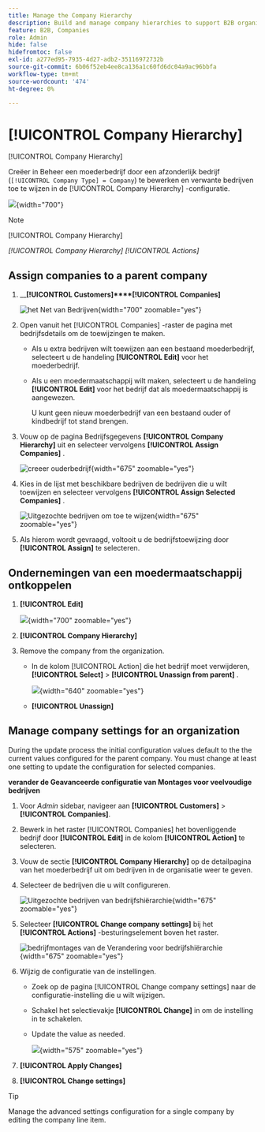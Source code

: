 ```yaml
---
title: Manage the Company Hierarchy
description: Build and manage company hierarchies to support B2B organizations with complex operational models.
feature: B2B, Companies
role: Admin
hide: false
hidefromtoc: false
exl-id: a277ed95-7935-4d27-adb2-35116972732b
source-git-commit: 6b06f52eb4ee8ca136a1c60fd6dc04a9ac96bbfa
workflow-type: tm+mt
source-wordcount: '474'
ht-degree: 0%

---
```


# [!UICONTROL Company Hierarchy]

[!UICONTROL Company Hierarchy]

Creëer in Beheer een moederbedrijf door een afzonderlijk bedrijf (`[!UICONTROL Company Type] = Company`) te bewerken en verwante bedrijven toe te wijzen in de [!UICONTROL Company Hierarchy] -configuratie.

![](./assets/company-hierarchy-grid.png){width="700"}


>[!NOTE]
>
>[!UICONTROL Company Hierarchy][](account-company-create.md#company-hierarchy)

*[!UICONTROL Company Hierarchy]* *[!UICONTROL Actions]*[](#change-company-settings)

## Assign companies to a parent company

1. __**[!UICONTROL Customers]****[!UICONTROL Companies]**

   ![ het Net van Bedrijven ](./assets/companies-grid-view.png){width="700" zoomable="yes"}

1. Open vanuit het [!UICONTROL Companies] -raster de pagina met bedrijfsdetails om de toewijzingen te maken.

   - Als u extra bedrijven wilt toewijzen aan een bestaand moederbedrijf, selecteert u de handeling **[!UICONTROL Edit]** voor het moederbedrijf.
   - Als u een moedermaatschappij wilt maken, selecteert u de handeling **[!UICONTROL Edit]** voor het bedrijf dat als moedermaatschappij is aangewezen.

     U kunt geen nieuw moederbedrijf van een bestaand ouder of kindbedrijf tot stand brengen.

1. Vouw op de pagina Bedrijfsgegevens **[!UICONTROL Company Hierarchy]** uit en selecteer vervolgens **[!UICONTROL Assign Companies]** .

   ![ creeer ouderbedrijf ](./assets/company-hierarchy-grid.png){width="675" zoomable="yes"}

1. Kies in de lijst met beschikbare bedrijven de bedrijven die u wilt toewijzen en selecteer vervolgens **[!UICONTROL Assign Selected Companies]** .

   ![ Uitgezochte bedrijven om toe te wijzen ](./assets/company-hierarchy-select-companies-assign.png){width="675" zoomable="yes"}

1. Als hierom wordt gevraagd, voltooit u de bedrijfstoewijzing door **[!UICONTROL Assign]** te selecteren.

## Ondernemingen van een moedermaatschappij ontkoppelen

1. **[!UICONTROL Edit]**

   ![](./assets/company-update.png){width="700" zoomable="yes"}

1. **[!UICONTROL Company Hierarchy]**

1. Remove the company from the organization.

   - In de kolom [!UICONTROL Action] die het bedrijf moet verwijderen, **[!UICONTROL Select]** > **[!UICONTROL Unassign from parent]** .

     ![](./assets/company-hierarchy-grid-unassign.png){width="640" zoomable="yes"}

   - **[!UICONTROL Unassign]**

## Manage company settings for an organization

[](account-company-create.md#advanced-settings)

During the update process the initial configuration values default to the the current values configured for the parent company. You must change at least one setting to update the configuration for selected companies.

**verander de Geavanceerde configuratie van Montages voor veelvoudige bedrijven**

1. Voor _Admin_ sidebar, navigeer aan **[!UICONTROL Customers]** > **[!UICONTROL Companies]**.

1. Bewerk in het raster [!UICONTROL Companies] het bovenliggende bedrijf door **[!UICONTROL Edit]** in de kolom **[!UICONTROL Action]** te selecteren.

1. Vouw de sectie **[!UICONTROL Company Hierarchy]** op de detailpagina van het moederbedrijf uit om bedrijven in de organisatie weer te geven.

1. Selecteer de bedrijven die u wilt configureren.

   ![ Uitgezochte bedrijven van bedrijfshiërarchie ](assets/company-hierarchy-select-companies.png){width="675" zoomable="yes"}

1. Selecteer **[!UICONTROL Change company settings]** bij het **[!UICONTROL Actions]** -besturingselement boven het raster.

   ![ bedrijfmontages van de Verandering voor bedrijfshiërarchie ](assets/company-hierarchy-change-company-settings-action.png){width="675" zoomable="yes"}

1. Wijzig de configuratie van de instellingen.

   - Zoek op de pagina [!UICONTROL Change company settings] naar de configuratie-instelling die u wilt wijzigen.

   - Schakel het selectievakje **[!UICONTROL Change]** in om de instelling in te schakelen.

   - Update the value as needed.

     ![](assets/company-hierarchy-change-settings-config.png){width="575" zoomable="yes"}

1. **[!UICONTROL Apply Changes]**

1. **[!UICONTROL Change settings]**

>[!TIP]
>
>Manage the advanced settings configuration for a single company by editing the company line item.
